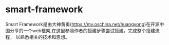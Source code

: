 # smart-framework
Smart Framework是由大神黄勇(https://my.oschina.net/huangyong)在开源中国分享的一个web框架,在这里参照作者的搭建步骤尝试搭建，完成整个搭建流程，
以熟悉相关的技术和思想。


